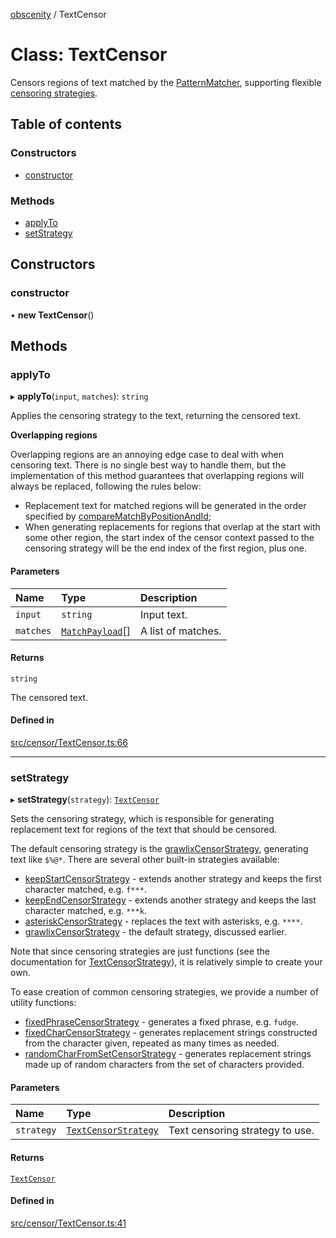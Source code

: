 [obscenity](../README.md) / TextCensor

# Class: TextCensor

Censors regions of text matched by the [PatternMatcher](PatternMatcher.md), supporting
flexible [censoring strategies](../README.md#textcensorstrategy).

## Table of contents

### Constructors

- [constructor](TextCensor.md#constructor)

### Methods

- [applyTo](TextCensor.md#applyto)
- [setStrategy](TextCensor.md#setstrategy)

## Constructors

### constructor

• **new TextCensor**()

## Methods

### applyTo

▸ **applyTo**(`input`, `matches`): `string`

Applies the censoring strategy to the text, returning the censored text.

**Overlapping regions**

Overlapping regions are an annoying edge case to deal with when censoring
text. There is no single best way to handle them, but the implementation
of this method guarantees that overlapping regions will always be
replaced, following the rules below:

- Replacement text for matched regions will be generated in the order
  specified by [compareMatchByPositionAndId](../README.md#comparematchbypositionandid);
- When generating replacements for regions that overlap at the start with
  some other region, the start index of the censor context passed to the
  censoring strategy will be the end index of the first region, plus one.

#### Parameters

| Name | Type | Description |
| :------ | :------ | :------ |
| `input` | `string` | Input text. |
| `matches` | [`MatchPayload`](../interfaces/MatchPayload.md)[] | A list of matches. |

#### Returns

`string`

The censored text.

#### Defined in

[src/censor/TextCensor.ts:66](https://github.com/jo3-l/obscenity/blob/9a1d13b/src/censor/TextCensor.ts#L66)

___

### setStrategy

▸ **setStrategy**(`strategy`): [`TextCensor`](TextCensor.md)

Sets the censoring strategy, which is responsible for generating
replacement text for regions of the text that should be censored.

The default censoring strategy is the [grawlixCensorStrategy](../README.md#grawlixcensorstrategy),
generating text like `$%@*`. There are several other built-in strategies
available:
- [keepStartCensorStrategy](../README.md#keepstartcensorstrategy) - extends another strategy and keeps the
  first character matched, e.g. `f***`.
- [keepEndCensorStrategy](../README.md#keependcensorstrategy) - extends another strategy and keeps the last
  character matched, e.g. `***k`.
- [asteriskCensorStrategy](../README.md#asteriskcensorstrategy) - replaces the text with asterisks, e.g.
  `****`.
- [grawlixCensorStrategy](../README.md#grawlixcensorstrategy) - the default strategy, discussed earlier.

Note that since censoring strategies are just functions (see the
documentation for [TextCensorStrategy](../README.md#textcensorstrategy)), it is relatively simple to
create your own.

To ease creation of common censoring strategies, we provide a number of
utility functions:
- [fixedPhraseCensorStrategy](../README.md#fixedphrasecensorstrategy) - generates a fixed phrase, e.g. `fudge`.
- [fixedCharCensorStrategy](../README.md#fixedcharcensorstrategy) - generates replacement strings constructed
  from the character given, repeated as many times as needed.
- [randomCharFromSetCensorStrategy](../README.md#randomcharfromsetcensorstrategy) - generates replacement strings
  made up of random characters from the set of characters provided.

#### Parameters

| Name | Type | Description |
| :------ | :------ | :------ |
| `strategy` | [`TextCensorStrategy`](../README.md#textcensorstrategy) | Text censoring strategy to use. |

#### Returns

[`TextCensor`](TextCensor.md)

#### Defined in

[src/censor/TextCensor.ts:41](https://github.com/jo3-l/obscenity/blob/9a1d13b/src/censor/TextCensor.ts#L41)
